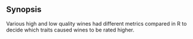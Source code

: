 ## Synopsis

Various high and low quality wines had different metrics compared in R to decide which traits caused wines to be rated higher.
